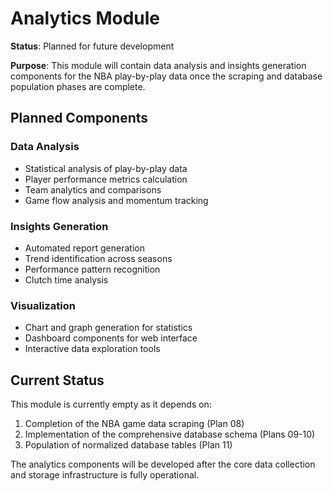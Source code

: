# Analytics Module

**Status**: Planned for future development

**Purpose**: This module will contain data analysis and insights generation components for the NBA play-by-play data once the scraping and database population phases are complete.

## Planned Components

### Data Analysis
- Statistical analysis of play-by-play data
- Player performance metrics calculation
- Team analytics and comparisons
- Game flow analysis and momentum tracking

### Insights Generation
- Automated report generation
- Trend identification across seasons
- Performance pattern recognition
- Clutch time analysis

### Visualization
- Chart and graph generation for statistics
- Dashboard components for web interface
- Interactive data exploration tools

## Current Status

This module is currently empty as it depends on:
1. Completion of the NBA game data scraping (Plan 08)
2. Implementation of the comprehensive database schema (Plans 09-10)
3. Population of normalized database tables (Plan 11)

The analytics components will be developed after the core data collection and storage infrastructure is fully operational.